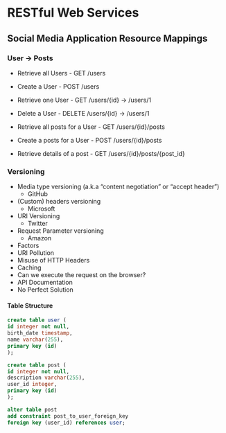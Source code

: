 
# RESTful Web Services

## Social Media Application Resource Mappings

### User -> Posts

- Retrieve all Users      - GET  /users
- Create a User           - POST /users
- Retrieve one User       - GET  /users/{id} -> /users/1   
- Delete a User           - DELETE /users/{id} -> /users/1

- Retrieve all posts for a User - GET /users/{id}/posts 
- Create a posts for a User - POST /users/{id}/posts
- Retrieve details of a post - GET /users/{id}/posts/{post_id}

### Versioning
 - Media type versioning (a.k.a “content negotiation” or “accept header”)
   - GitHub
 - (Custom) headers versioning
   - Microsoft
 - URI Versioning
   - Twitter
 - Request Parameter versioning 
   - Amazon
 - Factors
  - URI Pollution
  - Misuse of HTTP Headers
  - Caching
  - Can we execute the request on the browser?
  - API Documentation
 - No Perfect Solution 

#### Table Structure

```sql
create table user (
id integer not null, 
birth_date timestamp, 
name varchar(255), 
primary key (id)
);

create table post (
id integer not null, 
description varchar(255), 
user_id integer, 
primary key (id)
);

alter table post 
add constraint post_to_user_foreign_key
foreign key (user_id) references user;
```

